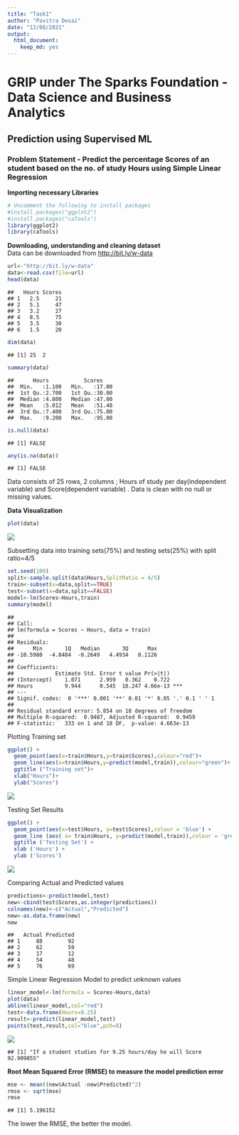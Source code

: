 ```yaml
---
title: "Task1"
author: "Pavitra Desai"
date: "12/08/2021"
output: 
  html_document:
    keep_md: yes
---
```


# GRIP under The Sparks Foundation - Data Science and Business Analytics
## Prediction using Supervised ML  
### **Problem Statement** - Predict the percentage Scores of an student based on the no. of study Hours using Simple Linear Regression
  
**Importing necessary Libraries**

```r
# Uncomment the following to install packages 
#install.packages("ggplot2")
#install.packages("caTools")
library(ggplot2)
library(caTools)
```
  
**Downloading, understanding and cleaning dataset**  
Data can be downloaded from http://bit.ly/w-data

```r
url<-"http://bit.ly/w-data"
data<-read.csv(file=url)
head(data)
```

```
##   Hours Scores
## 1   2.5     21
## 2   5.1     47
## 3   3.2     27
## 4   8.5     75
## 5   3.5     30
## 6   1.5     20
```

```r
dim(data)
```

```
## [1] 25  2
```

```r
summary(data)
```

```
##      Hours           Scores     
##  Min.   :1.100   Min.   :17.00  
##  1st Qu.:2.700   1st Qu.:30.00  
##  Median :4.800   Median :47.00  
##  Mean   :5.012   Mean   :51.48  
##  3rd Qu.:7.400   3rd Qu.:75.00  
##  Max.   :9.200   Max.   :95.00
```

```r
is.null(data)
```

```
## [1] FALSE
```

```r
any(is.na(data))
```

```
## [1] FALSE
```
  Data consists of 25 rows, 2 columns ; Hours of study per day(independent variable) and Score(dependent variable) . 
  Data is clean with no null or missing values.  
  
**Data Visualization**

```r
plot(data)
```

![](Task1_files/figure-html/unnamed-chunk-3-1.png)<!-- -->

Subsetting data into training sets(75%) and testing sets(25%) with split ratio=4/5

```r
set.seed(100)
split<-sample.split(data$Hours,SplitRatio = 4/5)
train<-subset(x=data,split==TRUE)
test<-subset(x=data,split==FALSE)
model<-lm(Scores~Hours,train)
summary(model)
```

```
## 
## Call:
## lm(formula = Scores ~ Hours, data = train)
## 
## Residuals:
##      Min       1Q   Median       3Q      Max 
## -10.5980  -4.8484  -0.2649   4.4934   8.1126 
## 
## Coefficients:
##             Estimate Std. Error t value Pr(>|t|)    
## (Intercept)    1.071      2.959   0.362    0.722    
## Hours          9.944      0.545  18.247 4.66e-13 ***
## ---
## Signif. codes:  0 '***' 0.001 '**' 0.01 '*' 0.05 '.' 0.1 ' ' 1
## 
## Residual standard error: 5.854 on 18 degrees of freedom
## Multiple R-squared:  0.9487,	Adjusted R-squared:  0.9459 
## F-statistic:   333 on 1 and 18 DF,  p-value: 4.663e-13
```
  Plotting Training set 

```r
ggplot() +
  geom_point(aes(x=train$Hours,y=train$Scores),colour="red")+
  geom_line(aes(x=train$Hours,y=predict(model,train)),colour="green")+
  ggtitle ("Training set")+
  xlab("Hours")+
  ylab("Scores")
```

![](Task1_files/figure-html/unnamed-chunk-5-1.png)<!-- -->
  
Testing Set Results 

```r
ggplot() +
  geom_point(aes(x=test$Hours, y=test$Scores),colour = 'blue') +
  geom_line (aes( x= train$Hours, y=predict(model,train)),colour = 'green') +
  ggtitle ('Testing Set') +
  xlab ('Hours') +
  ylab ('Scores') 
```

![](Task1_files/figure-html/unnamed-chunk-6-1.png)<!-- -->
   
  Comparing Actual and Predicted values

```r
predictions<-predict(model,test)
new<-cbind(test$Scores,as.integer(predictions))
colnames(new)<-c("Actual","Predicted")
new<-as.data.frame(new)
new
```

```
##   Actual Predicted
## 1     88        92
## 2     62        59
## 3     17        12
## 4     54        48
## 5     76        69
```

Simple Linear Regression Model to predict unknown values

```r
linear_model<-lm(formula = Scores~Hours,data)
plot(data)
abline(linear_model,col="red")
test<-data.frame(Hours=9.25)
result<-predict(linear_model,test)
points(test,result,col="blue",pch=8)
```

![](Task1_files/figure-html/unnamed-chunk-8-1.png)<!-- -->

```
## [1] "If a student studies for 9.25 hours/day he will Score 92.909855"
```
  
**Root Mean Squared Error (RMSE) to measure the model prediction error**

```r
mse <- mean((new$Actual -new$Predicted)^2)
rmse <- sqrt(mse)
rmse
```

```
## [1] 5.196152
```
The lower the RMSE, the better the model.

